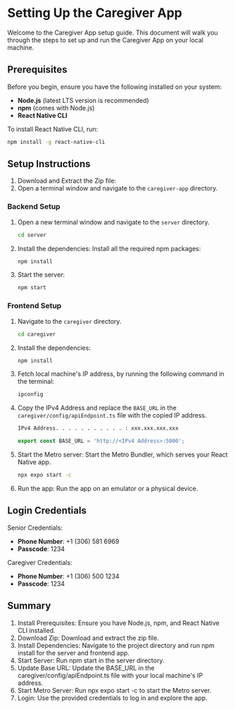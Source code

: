 # Setting Up the Caregiver App

Welcome to the Caregiver App setup guide. This document will walk you through the steps to set up and run the Caregiver App on your local machine.

## Prerequisites

Before you begin, ensure you have the following installed on your system:

- **Node.js** (latest LTS version is recommended)
- **npm** (comes with Node.js)
- **React Native CLI** 

To install React Native CLI, run:

   ```bash
   npm install -g react-native-cli
   ```

## Setup Instructions 

1. Download and Extract the Zip file:
2. Open a terminal window and navigate to the `caregiver-app` directory.

### Backend Setup

1. Open a new terminal window and navigate to the `server` directory.

   ```bash
   cd server
   ```

2. Install the dependencies:
   Install all the required npm packages:

   ```bash
   npm install
   ```

3. Start the server:

   ```bash
   npm start
   ```

### Frontend Setup

1. Navigate to the `caregiver` directory.

   ```bash
   cd caregiver
   ```

2. Install the dependencies:

   ```bash
   npm install
   ```

3. Fetch local machine's IP address, by running the following command in the terminal:

   ```bash
   ipconfig
   ```

4. Copy the IPv4 Address and replace the `BASE_URL` in the `caregiver/config/apiEndpoint.ts` file with the copied IP address. 
   ```bash
   IPv4 Address. . . . . . . . . . . : xxx.xxx.xxx.xxx
   ```

   ```typescript
   export const BASE_URL = 'http://<IPv4 Address>:5000';
   ```


5. Start the Metro server: Start the Metro Bundler, which serves your React Native app.

   ```bash
   npx expo start -c
   ```

6. Run the app: Run the app on an emulator or a physical device.

## Login Credentials

Senior Credentials:
 - **Phone Number**: +1 (306) 581 6969
 - **Passcode**: 1234

Caregiver Credentials:
   - **Phone Number**: +1 (306) 500 1234
   - **Passcode**: 1234

## Summary

1. Install Prerequisites: Ensure you have Node.js, npm, and React Native CLI installed.
2. Download Zip: Download and extract the zip file.
3. Install Dependencies: Navigate to the project directory and run npm install for the server and frontend app.
4. Start Server: Run npm start in the server directory.
5. Update Base URL: Update the BASE_URL in the caregiver/config/apiEndpoint.ts file with your local machine's IP address.
6. Start Metro Server: Run npx expo start -c to start the Metro server.
7. Login: Use the provided credentials to log in and explore the app.